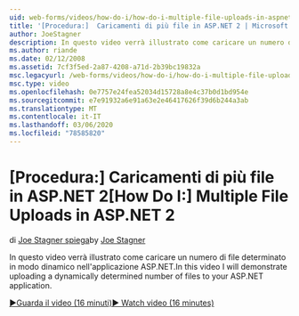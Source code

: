 ```yaml
---
uid: web-forms/videos/how-do-i/how-do-i-multiple-file-uploads-in-aspnet-2
title: '[Procedura:]  Caricamenti di più file in ASP.NET 2 | Microsoft Docs'
author: JoeStagner
description: In questo video verrà illustrato come caricare un numero di file determinato in modo dinamico nell'applicazione ASP.NET.
ms.author: riande
ms.date: 02/12/2008
ms.assetid: 7cf3f5ed-2a87-4208-a71d-2b39bc19832a
msc.legacyurl: /web-forms/videos/how-do-i/how-do-i-multiple-file-uploads-in-aspnet-2
msc.type: video
ms.openlocfilehash: 0e7757e24fea52034d15728a8e4c37b0d1bd954e
ms.sourcegitcommit: e7e91932a6e91a63e2e46417626f39d6b244a3ab
ms.translationtype: MT
ms.contentlocale: it-IT
ms.lasthandoff: 03/06/2020
ms.locfileid: "78585820"
---
```

# <a name="how-do-i--multiple-file-uploads-in-aspnet2"></a><span data-ttu-id="a07f7-103">[Procedura:]  Caricamenti di più file in ASP.NET 2</span><span class="sxs-lookup"><span data-stu-id="a07f7-103">[How Do I:]  Multiple File Uploads in ASP.NET 2</span></span>

<span data-ttu-id="a07f7-104">di [Joe Stagner spiega](https://github.com/JoeStagner)</span><span class="sxs-lookup"><span data-stu-id="a07f7-104">by [Joe Stagner](https://github.com/JoeStagner)</span></span>

<span data-ttu-id="a07f7-105">In questo video verrà illustrato come caricare un numero di file determinato in modo dinamico nell'applicazione ASP.NET.</span><span class="sxs-lookup"><span data-stu-id="a07f7-105">In this video I will demonstrate uploading a dynamically determined number of files to your ASP.NET application.</span></span>

[<span data-ttu-id="a07f7-106">&#9654;Guarda il video (16 minuti)</span><span class="sxs-lookup"><span data-stu-id="a07f7-106">&#9654; Watch video (16 minutes)</span></span>](https://channel9.msdn.com/Blogs/ASP-NET-Site-Videos/how-do-i-multiple-file-uploads-in-aspnet-2)
